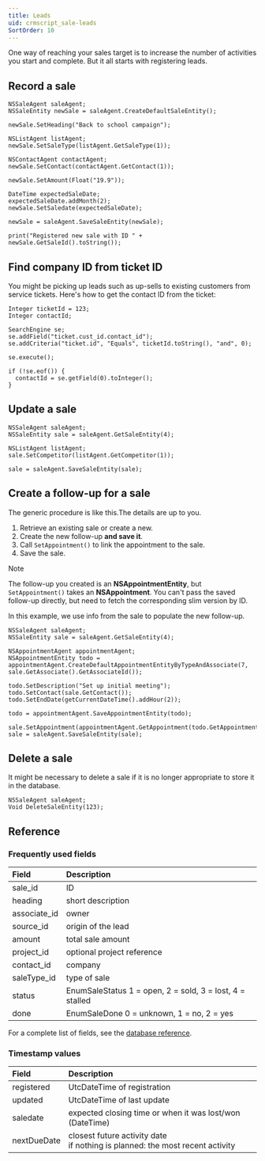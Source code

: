 ```yaml
---
title: Leads 
uid: crmscript_sale-leads
SortOrder: 10
---
```


One way of reaching your sales target is to increase the number of activities you start and complete. But it all starts with registering leads.

## Record a sale

```crmscript!
NSSaleAgent saleAgent;
NSSaleEntity newSale = saleAgent.CreateDefaultSaleEntity();

newSale.SetHeading("Back to school campaign");

NSListAgent listAgent;
newSale.SetSaleType(listAgent.GetSaleType(1));

NSContactAgent contactAgent;
newSale.SetContact(contactAgent.GetContact(1));

newSale.SetAmount(Float("19.9"));

DateTime expectedSaleDate;
expectedSaleDate.addMonth(2);
newSale.SetSaledate(expectedSaleDate);

newSale = saleAgent.SaveSaleEntity(newSale);

print("Registered new sale with ID " + newSale.GetSaleId().toString());
```

## Find company ID from ticket ID

You might be picking up leads such as up-sells to existing customers from service tickets. Here's how to get the contact ID from the ticket:

```crmscript
Integer ticketId = 123;
Integer contactId;

SearchEngine se;
se.addField("ticket.cust_id.contact_id");
se.addCriteria("ticket.id", "Equals", ticketId.toString(), "and", 0);

se.execute();

if (!se.eof()) {
  contactId = se.getField(0).toInteger();
}
```

## Update a sale

```crmscript
NSSaleAgent saleAgent;
NSSaleEntity sale = saleAgent.GetSaleEntity(4);

NSListAgent listAgent;
sale.SetCompetitor(listAgent.GetCompetitor(1));

sale = saleAgent.SaveSaleEntity(sale);
```

## Create a follow-up for a sale

The generic procedure is like this.The details are up to you.

1. Retrieve an existing sale or create a new.
2. Create the new follow-up **and save it**.
3. Call `SetAppointment()` to link the appointment to the sale.
4. Save the sale.

> [!NOTE]
> The follow-up you created is an **NSAppointmentEntity**, but `SetAppointment()` takes an **NSAppointment**. You can't pass the saved follow-up directly, but need to fetch the corresponding slim version by ID.

In this example, we use info from the sale to populate the new follow-up.

```crmscript
NSSaleAgent saleAgent;
NSSaleEntity sale = saleAgent.GetSaleEntity(4);

NSAppointmentAgent appointmentAgent;
NSAppointmentEntity todo = appointmentAgent.CreateDefaultAppointmentEntityByTypeAndAssociate(7, sale.GetAssociate().GetAssociateId());

todo.SetDescription("Set up initial meeting");
todo.SetContact(sale.GetContact());
todo.SetEndDate(getCurrentDateTime().addHour(2));

todo = appointmentAgent.SaveAppointmentEntity(todo);

sale.SetAppointment(appointmentAgent.GetAppointment(todo.GetAppointmentId()));
sale = saleAgent.SaveSaleEntity(sale);
```

## Delete a sale

It might be necessary to delete a sale if it is no longer appropriate to store it in the database.

```crmscript
NSSaleAgent saleAgent;
Void DeleteSaleEntity(123);
```

## Reference

### Frequently used fields

| Field          | Description                                  |
|:---------------|:---------------------------------------------|
| sale_id        | ID                                           |
| heading        | short description                            |
| associate_id   | owner                                        |
| source_id      | origin of the lead                           |
| amount         | total sale amount                            |
| project_id     | optional project reference                   |
| contact_id     | company                                      |
| saleType_id    | type of sale                                 |
| status         | EnumSaleStatus 1 = open, 2 = sold, 3 = lost, 4 = stalled |
| done           | EnumSaleDone 0 = unknown, 1 = no, 2 = yes    |

For a complete list of fields, see the [database reference](https://community.superoffice.com/documentation/SDK/SO.Database/html/Tables-sale.htm).

### Timestamp values

| Field         | Description                                              |
|:--------------|:---------------------------------------------------------|
| registered    | UtcDateTime of registration                              |
| updated       | UtcDateTime of last update                               |
| saledate      | expected closing time or when it was lost/won (DateTime) |
| nextDueDate   | closest future activity date<br />if nothing is planned: the most recent activity |
